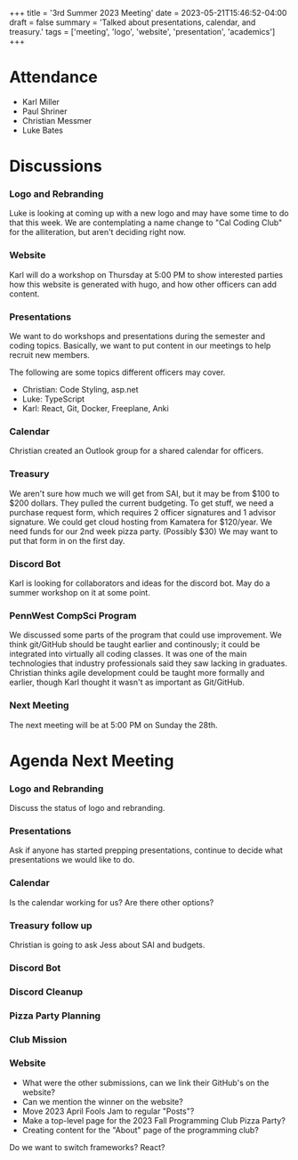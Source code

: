 +++
title = '3rd Summer 2023 Meeting'
date = 2023-05-21T15:46:52-04:00
draft = false
summary = 'Talked about presentations, calendar, and treasury.'
tags = ['meeting', 'logo', 'website', 'presentation', 'academics']
+++

# Attendance

- Karl Miller
- Paul Shriner
- Christian Messmer
- Luke Bates

# Discussions

### Logo and Rebranding

Luke is looking at coming up with a new logo and may have some time to do that this week. We are contemplating a name change to "Cal Coding Club" for the alliteration, but aren't deciding right now.

### Website

Karl will do a workshop on Thursday at 5:00 PM to show interested parties how this website is generated with hugo, and how other officers can add content.

### Presentations

We want to do workshops and presentations during the semester and coding topics. Basically, we want to put content in our meetings to help recruit new members.

The following are some topics different officers may cover.

- Christian: Code Styling, asp.net
- Luke: TypeScript
- Karl: React, Git, Docker, Freeplane, Anki

### Calendar

Christian created an Outlook group for a shared calendar for officers.

### Treasury

We aren't sure how much we will get from SAI, but it may be from $100 to $200 dollars. They pulled the current budgeting. To get stuff, we need a purchase request form, which requires 2 officer signatures and 1 advisor signature. We could get cloud hosting from Kamatera for $120/year. We need funds for our 2nd week pizza party. (Possibly $30) We may want to put that form in on the first day.

### Discord Bot

Karl is looking for collaborators and ideas for the discord bot. May do a summer workshop on it at some point.

### PennWest CompSci Program

We discussed some parts of the program that could use improvement. We think git/GitHub should be taught earlier and continously; it could be integrated into virtually all coding classes. It was one of the main technologies that industry professionals said they saw lacking in graduates. Christian thinks agile development could be taught more formally and earlier, though Karl thought it wasn't as important as Git/GitHub.

### Next Meeting

The next meeting will be at 5:00 PM on Sunday the 28th.

# Agenda Next Meeting

### Logo and Rebranding

Discuss the status of logo and rebranding.

### Presentations

Ask if anyone has started prepping presentations, continue to decide what presentations we would like to do.

### Calendar

Is the calendar working for us? Are there other options?

### Treasury follow up

Christian is going to ask Jess about SAI and budgets. 

### Discord Bot

### Discord Cleanup

### Pizza Party Planning

### Club Mission

### Website

- What were the other submissions, can we link their GitHub's on the website?
- Can we mention the winner on the website?
- Move 2023 April Fools Jam to regular "Posts"?
- Make a top-level page for the 2023 Fall Programming Club Pizza Party?
- Creating content for the "About" page of the programming club?

Do we want to switch frameworks? React?

